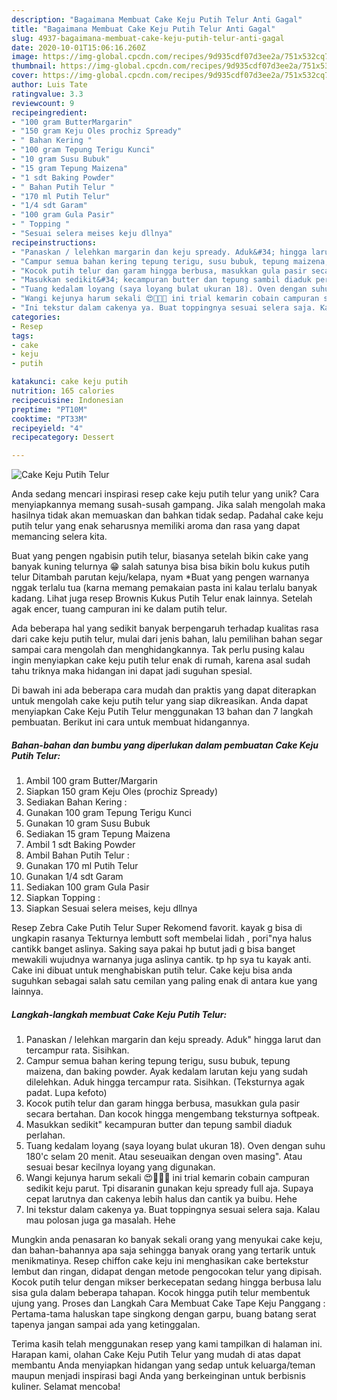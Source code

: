 ```yaml
---
description: "Bagaimana Membuat Cake Keju Putih Telur Anti Gagal"
title: "Bagaimana Membuat Cake Keju Putih Telur Anti Gagal"
slug: 4937-bagaimana-membuat-cake-keju-putih-telur-anti-gagal
date: 2020-10-01T15:06:16.260Z
image: https://img-global.cpcdn.com/recipes/9d935cdf07d3ee2a/751x532cq70/cake-keju-putih-telur-foto-resep-utama.jpg
thumbnail: https://img-global.cpcdn.com/recipes/9d935cdf07d3ee2a/751x532cq70/cake-keju-putih-telur-foto-resep-utama.jpg
cover: https://img-global.cpcdn.com/recipes/9d935cdf07d3ee2a/751x532cq70/cake-keju-putih-telur-foto-resep-utama.jpg
author: Luis Tate
ratingvalue: 3.3
reviewcount: 9
recipeingredient:
- "100 gram ButterMargarin"
- "150 gram Keju Oles prochiz Spready"
- " Bahan Kering "
- "100 gram Tepung Terigu Kunci"
- "10 gram Susu Bubuk"
- "15 gram Tepung Maizena"
- "1 sdt Baking Powder"
- " Bahan Putih Telur "
- "170 ml Putih Telur"
- "1/4 sdt Garam"
- "100 gram Gula Pasir"
- " Topping "
- "Sesuai selera meises keju dllnya"
recipeinstructions:
- "Panaskan / lelehkan margarin dan keju spready. Aduk&#34; hingga larut dan tercampur rata. Sisihkan."
- "Campur semua bahan kering tepung terigu, susu bubuk, tepung maizena, dan baking powder. Ayak kedalam larutan keju yang sudah dilelehkan. Aduk hingga tercampur rata. Sisihkan. (Teksturnya agak padat. Lupa kefoto)"
- "Kocok putih telur dan garam hingga berbusa, masukkan gula pasir secara bertahan. Dan kocok hingga mengembang teksturnya softpeak."
- "Masukkan sedikit&#34; kecampuran butter dan tepung sambil diaduk perlahan."
- "Tuang kedalam loyang (saya loyang bulat ukuran 18). Oven dengan suhu 180&#39;c selam 20 menit. Atau seseuaikan dengan oven masing&#34;. Atau sesuai besar kecilnya loyang yang digunakan."
- "Wangi kejunya harum sekali 😍🤩👌🏻 ini trial kemarin cobain campuran sedikit keju parut. Tpi disaranin gunakan keju spready full aja. Supaya cepat larutnya dan cakenya lebih halus dan cantik ya buibu. Hehe"
- "Ini tekstur dalam cakenya ya. Buat toppingnya sesuai selera saja. Kalau mau polosan juga ga masalah. Hehe"
categories:
- Resep
tags:
- cake
- keju
- putih

katakunci: cake keju putih 
nutrition: 165 calories
recipecuisine: Indonesian
preptime: "PT10M"
cooktime: "PT33M"
recipeyield: "4"
recipecategory: Dessert

---
```



![Cake Keju Putih Telur](https://img-global.cpcdn.com/recipes/9d935cdf07d3ee2a/751x532cq70/cake-keju-putih-telur-foto-resep-utama.jpg)

Anda sedang mencari inspirasi resep cake keju putih telur yang unik? Cara menyiapkannya memang susah-susah gampang. Jika salah mengolah maka hasilnya tidak akan memuaskan dan bahkan tidak sedap. Padahal cake keju putih telur yang enak seharusnya memiliki aroma dan rasa yang dapat memancing selera kita.

Buat yang pengen ngabisin putih telur, biasanya setelah bikin cake yang banyak kuning telurnya 😁 salah satunya bisa bisa bikin bolu kukus putih telur Ditambah parutan keju/kelapa, nyam *Buat yang pengen warnanya nggak terlalu tua (karna memang pemakaian pasta ini kalau terlalu banyak kadang. Lihat juga resep Brownis Kukus Putih Telur enak lainnya. Setelah agak encer, tuang campuran ini ke dalam putih telur.

Ada beberapa hal yang sedikit banyak berpengaruh terhadap kualitas rasa dari cake keju putih telur, mulai dari jenis bahan, lalu pemilihan bahan segar sampai cara mengolah dan menghidangkannya. Tak perlu pusing kalau ingin menyiapkan cake keju putih telur enak di rumah, karena asal sudah tahu triknya maka hidangan ini dapat jadi suguhan spesial.


Di bawah ini ada beberapa cara mudah dan praktis yang dapat diterapkan untuk mengolah cake keju putih telur yang siap dikreasikan. Anda dapat menyiapkan Cake Keju Putih Telur menggunakan 13 bahan dan 7 langkah pembuatan. Berikut ini cara untuk membuat hidangannya.

<!--inarticleads1-->

##### Bahan-bahan dan bumbu yang diperlukan dalam pembuatan Cake Keju Putih Telur:

1. Ambil 100 gram Butter/Margarin
1. Siapkan 150 gram Keju Oles (prochiz Spready)
1. Sediakan  Bahan Kering :
1. Gunakan 100 gram Tepung Terigu Kunci
1. Gunakan 10 gram Susu Bubuk
1. Sediakan 15 gram Tepung Maizena
1. Ambil 1 sdt Baking Powder
1. Ambil  Bahan Putih Telur :
1. Gunakan 170 ml Putih Telur
1. Gunakan 1/4 sdt Garam
1. Sediakan 100 gram Gula Pasir
1. Siapkan  Topping :
1. Siapkan Sesuai selera meises, keju dllnya


Resep Zebra Cake Putih Telur Super Rekomend favorit. kayak g bisa di ungkapin rasanya Tekturnya lembutt soft membelai lidah , pori&#34;nya halus cantikk banget aslinya. Saking saya pakai hp butut jadi g bisa banget mewakili wujudnya warnanya juga aslinya cantik. tp hp sya tu kayak anti. Cake ini dibuat untuk menghabiskan putih telur. Cake keju bisa anda suguhkan sebagai salah satu cemilan yang paling enak di antara kue yang lainnya. 

<!--inarticleads2-->

##### Langkah-langkah membuat Cake Keju Putih Telur:

1. Panaskan / lelehkan margarin dan keju spready. Aduk&#34; hingga larut dan tercampur rata. Sisihkan.
1. Campur semua bahan kering tepung terigu, susu bubuk, tepung maizena, dan baking powder. Ayak kedalam larutan keju yang sudah dilelehkan. Aduk hingga tercampur rata. Sisihkan. (Teksturnya agak padat. Lupa kefoto)
1. Kocok putih telur dan garam hingga berbusa, masukkan gula pasir secara bertahan. Dan kocok hingga mengembang teksturnya softpeak.
1. Masukkan sedikit&#34; kecampuran butter dan tepung sambil diaduk perlahan.
1. Tuang kedalam loyang (saya loyang bulat ukuran 18). Oven dengan suhu 180&#39;c selam 20 menit. Atau seseuaikan dengan oven masing&#34;. Atau sesuai besar kecilnya loyang yang digunakan.
1. Wangi kejunya harum sekali 😍🤩👌🏻 ini trial kemarin cobain campuran sedikit keju parut. Tpi disaranin gunakan keju spready full aja. Supaya cepat larutnya dan cakenya lebih halus dan cantik ya buibu. Hehe
1. Ini tekstur dalam cakenya ya. Buat toppingnya sesuai selera saja. Kalau mau polosan juga ga masalah. Hehe


Mungkin anda penasaran ko banyak sekali orang yang menyukai cake keju, dan bahan-bahannya apa saja sehingga banyak orang yang tertarik untuk menikmatinya. Resep chiffon cake keju ini menghasikan cake bertekstur lembut dan ringan, didapat dengan metode pengocokan telur yang dipisah. Kocok putih telur dengan mikser berkecepatan sedang hingga berbusa lalu sisa gula dalam beberapa tahapan. Kocok hingga putih telur membentuk ujung yang. Proses dan Langkah Cara Membuat Cake Tape Keju Panggang : Pertama-tama haluskan tape singkong dengan garpu, buang batang serat tapenya jangan sampai ada yang ketinggalan. 

Terima kasih telah menggunakan resep yang kami tampilkan di halaman ini. Harapan kami, olahan Cake Keju Putih Telur yang mudah di atas dapat membantu Anda menyiapkan hidangan yang sedap untuk keluarga/teman maupun menjadi inspirasi bagi Anda yang berkeinginan untuk berbisnis kuliner. Selamat mencoba!

